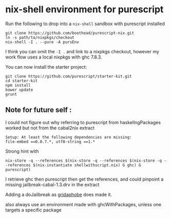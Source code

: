 # nix-shell environment for purescript #

Run the following to drop into a `nix-shell` sandbox with purescript installed

    git clone https://github.com/boothead/purescript-nix.git
    ln -s path/to/nixpkgs/checkout
    nix-shell -I . --pure -A pursEnv

I think you can omit the `-I .` and link to a nixpkgs checkout,
however my work flow uses a local nixpkgs with ghc 7.8.3.

You can now install the starter project:

    git clone https://github.com/purescript/starter-kit.git
    cd starter-kit
    npm install
    bower update
    grunt

## Note for future self  :

I could not figure out why referring to purescript from haskellngPackages worked but not from the cabal2nix extract

    Setup: At least the following dependencies are missing:
    file-embed ==0.0.7.*, utf8-string ==1.*

Strong hint with 

    nix-store -q --references $(nix-store -q --references $(nix-store -q --references $(nix-instantiate shellwithscript.nix) G ghc) G purescript)

I retrieve ghc then purescript then get the references, and could pinpoint a missing jailbreak-cabal-1.3.drv in the extract

Adding a doJailbreak as [gridaphobe](https://github.com/gridaphobe/dotfiles/blob/master/nixpkgs/config.nix)  does made it.


also always use an environment made with ghcWithPackages, unless one targets a specific package

